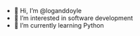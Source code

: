 - 👋 Hi, I’m @loganddoyle
- 👀 I’m interested in software development
- 🌱 I’m currently learning Python
